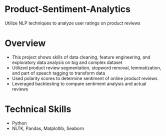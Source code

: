 # Product-Sentiment-Analytics
Utilize NLP techniques to analyze user ratings on product reviews

# Overview
- This project shows skills of data cleaning, feature engineering, and exploratory data analysis on big and complex dataset
- Utilized product review segmentation, stopword removal, lemmatization, and part of speech tagging to transform data
- Used polarity scores to determine sentiment of online product reviews
- Leveraged backtesting to compare sentiment analysis and actual reviews

# Technical Skills
- Python
- NLTK, Pandas, Matplotlib, Seaborn
  
